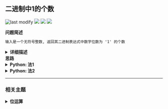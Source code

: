 ## 二进制中1的个数
<!--START_SECTION:badge-->
![last modify](https://img.shields.io/static/v1?label=last%20modify&message=2025-07-08%2016%3A53%3A13&label_color=gray&color=thistle&style=flat-square)
[![](https://img.shields.io/static/v1?label=&message=%E7%AE%80%E5%8D%95&label_color=gray&color=yellow&style=flat-square)](../../../README.md#简单)
[![](https://img.shields.io/static/v1?label=&message=%E5%89%91%E6%8C%87Offer&label_color=gray&color=green&style=flat-square)](../../../README.md#剑指offer)
[![](https://img.shields.io/static/v1?label=&message=%E4%BD%8D%E8%BF%90%E7%AE%97&label_color=gray&color=blue&style=flat-square)](../../../README.md#位运算)
<!--END_SECTION:badge-->
<!--info
tags: [位运算]
source: 剑指Offer
level: 简单
number: '1500'
name: 二进制中1的个数
companies: []
-->

<summary><b>问题简述</b></summary>

```txt
输入是一个无符号整数, 返回其二进制表达式中数字位数为 '1' 的个数
```

<details><summary><b>详细描述</b></summary>

```txt
编写一个函数, 输入是一个无符号整数 (以二进制串的形式), 返回其二进制表达式中数字位数为 '1' 的个数 (也被称为 汉明重量).).

提示:
    请注意, 在某些语言 (如 Java) 中, 没有无符号整数类型. 在这种情况下, 输入和输出都将被指定为有符号整数类型, 并且不应影响您的实现, 因为无论整数是有符号的还是无符号的, 其内部的二进制表示形式都是相同的.
    在 Java 中, 编译器使用 二进制补码 记法来表示有符号整数. 因此, 在上面的 示例 3 中, 输入表示有符号整数 -3.

示例 1:
    输入: n = 11 (控制台输入 00000000000000000000000000001011)
    输出: 3
    解释: 输入的二进制串 00000000000000000000000000001011 中, 共有三位为 '1'.
示例 2:
    输入: n = 128 (控制台输入 00000000000000000000000010000000)
    输出: 1
    解释: 输入的二进制串 00000000000000000000000010000000 中, 共有一位为 '1'.
示例 3:
    输入: n = 4294967293 (控制台输入 11111111111111111111111111111101, 部分语言中 n = -3)
    输出: 31
    解释: 输入的二进制串 11111111111111111111111111111101 中, 共有 31 位为 '1'.

提示:
    输入必须是长度为 32 的 二进制串 .

来源: 力扣 (LeetCode)
链接: https://leetcode-cn.com/problems/er-jin-zhi-zhong-1de-ge-shu-lcof
著作权归领扣网络所有. 商业转载请联系官方授权, 非商业转载请注明出处.
```

</details>

<summary><b>思路</b></summary>

<!-- <div align="center"><img src="../../../_assets/xxx.png" height="300" /></div> -->

<details><summary><b>Python: 法1</b></summary>

```python
class Solution:
    def hammingWeight(self, n: int) -> int:
        ret = 0
        while n:
            # if n % 2 == 1:  # 是奇数
            #     ret += 1
            ret += n & 1  # 同上等价
            n >>= 1

        return ret
```

</details>

<details><summary><b>Python: 法2</b></summary>

```python
class Solution:
    def hammingWeight(self, n: int) -> int:
        res = 0
        while n:
            res += 1
            n &= n - 1  # 消去最右边的 1, 能循环几次就有几个 1
        return res
```

图解:

<div align="center"><img src="../../../_assets/剑指Offer_0015_简单_二进制中1的个数.png" height="300" /></div>


</details>


<!--START_SECTION:relate-->
---

### 相关主题

<details><summary><b>位运算</b></summary>

> [[中等, LeetCode] 两数相除](../10/LeetCode_0029_中等_两数相除.md)  
> [[中等, LeetCode] 重复的DNA序列](../../2022/07/LeetCode_0187_中等_重复的DNA序列.md)  
> [[中等, 剑指Offer] 数组中数字出现的次数](../../2022/01/剑指Offer_5601_中等_数组中数字出现的次数.md)  
> [[中等, 剑指Offer] 数组中数字出现的次数](../../2022/01/剑指Offer_5602_中等_数组中数字出现的次数.md)  
> [[中等, 牛客] 数组中只出现一次的两个数字 🔥](../../2022/03/牛客_0075_中等_数组中只出现一次的两个数字.md)  
  > 
> [[困难, 牛客] N皇后问题](../../2022/03/牛客_0039_困难_N皇后问题.md)  
  > 
> [[简单, 剑指Offer] 不用加减乘除做加法](../../2022/01/剑指Offer_6500_简单_不用加减乘除做加法.md)  
> [[简单, 牛客] 二进制中1的个数 🔥](../../2022/05/牛客_0120_简单_二进制中1的个数.md)  
  > 

</details>
<!--END_SECTION:relate-->